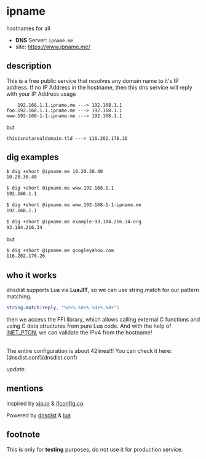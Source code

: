 # ipname

hostnames for all

* **DNS** Server: `ipname.me`
* site: https://www.ipname.me/

## description

This is a free public service that resolves any domain name to it's IP address.
If no IP Address in the hostname, then this dns service will reply with your IP Address
usage

```
    192.168.1.1.ipname.me ---> 192.168.1.1
foo.192.168.1.1.ipname.me ---> 192.168.1.1
www.192-168-1-1-ipname.me ---> 192.168.1.1
```

but

```
thisisnotarealdomain.tld ---> 116.202.176.26
```

## dig examples

```sh
$ dig +short @ipname.me 10.20.30.40
10.20.30.40

$ dig +short @ipname.me www.192.168.1.1
192.168.1.1

$ dig +short @ipname.me www.192-168-1-1-ipname.me
192.168.1.1

$ dig +short @ipname.me example-93.184.216.34-org
93.184.216.34
```

but

```sh
$ dig +short @ipname.me googleyahoo.com
116.202.176.26
```

## who it works

dnsdist supports Lua via **LuaJIT**, so we can use string.match for our pattern matching.

```lua
string.match(reply, "%d+%.%d+%.%d+%.%d+")
```

then we access the FFI library, which allows calling external C functions and using C data structures from pure Lua code. And with the help of [INET_PTON](http://man7.org/linux/man-pages/man3/inet_pton.3.html), we can validate the IPv4 from the hostname!

<br>
The entire configuration is about 42lines!!! You can check it here: [dnsdist.conf](dnsdist.conf)

*update*: 

## mentions

inspired by [xip.io](http://xip.io) & [ifconfig.co](https://ifconfig.co)

Powered by [dnsdist](https://dnsdist.org/) & [lua](https://www.lua.org)

## footnote

This is only for **testing** purposes, do not use it for production service.
